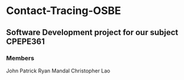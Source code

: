 # Contact-Tracing-OSBE
## Software Development project for our subject CPEPE361
### Members
John Patrick Ryan Mandal
Christopher Lao
